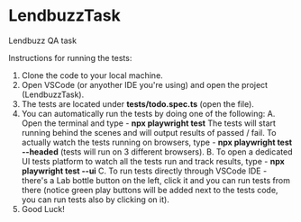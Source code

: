 # LendbuzzTask
Lendbuzz QA task 

Instructions for running the tests:

1. Clone the code to your local machine.
2. Open VSCode (or anyother IDE you're using) and open the project (LendbuzzTask).
3. The tests are located under **tests/todo.spec.ts** (open the file).
4. You can automatically run the tests by doing one of the following:
   A. Open the terminal and type - **npx playwright test**
      The tests will start running behind the scenes and will output results of passed / fail.
      To actually watch the tests running on browsers,
      type - **npx playwright test --headed** (tests will run on 3 different browsers).
   B. To open a dedicated UI tests platform to watch all the tests run and track results,
      type - **npx playwright test --ui**
   C. To run tests directly through VSCode IDE - there's a Lab bottle button on the left, click it and you can run tests from there (notice green play buttons will be added next to the tests code, you can run tests also by clicking on it).
5. Good Luck!
    

